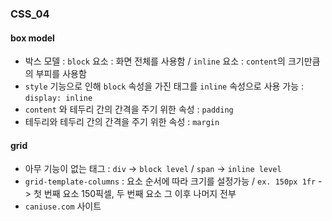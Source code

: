 ### CSS_04

#### box model
- 박스 모델 : `block` 요소 : 화면 전체를 사용함 / `inline` 요소 : `content`의 크기만큼의 부피를 사용함
- `style` 기능으로 인해 `block` 속성을 가진 태그를 `inline` 속성으로 사용 가능 : `display: inline`
- `content` 와 테두리 간의 간격을 주기 위한 속성 : `padding`
- 테두리와 테두리 간의 간격을 주기 위한 속성 : `margin`

#### grid
- 아무 기능이 없는 태그 : `div` -> `block level` / `span` -> `inline level`
- `grid-template-columns` : 요소 순서에 따라 크기를 설정가능 / `ex. 150px 1fr` -> 첫 번째 요소 150픽셀, 두 번째 요소 그 이후 나머지 전부
- `caniuse.com` 사이트

